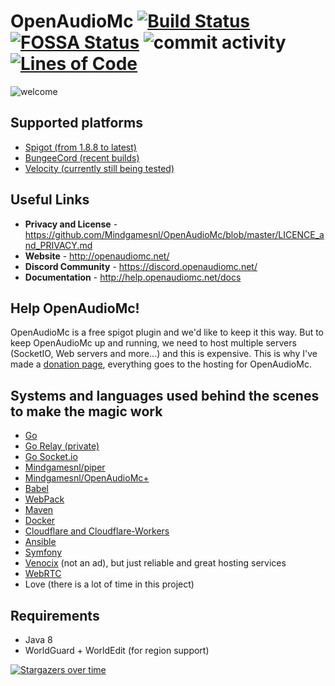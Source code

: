 # OpenAudioMc [![Build Status](https://travis-ci.org/Mindgamesnl/OpenAudioMc.svg?branch=master)](https://travis-ci.org/Mindgamesnl/OpenAudioMc) [![FOSSA Status](https://app.fossa.com/api/projects/git%2Bgithub.com%2FMindgamesnl%2FOpenAudioMc.svg?type=shield)](https://app.fossa.com/projects/git%2Bgithub.com%2FMindgamesnl%2FOpenAudioMc?ref=badge_shield) ![commit activity](https://img.shields.io/github/commit-activity/4w/mindgamesnl/openaudiomc.svg) [![Lines of Code](https://img.shields.io/tokei/lines/github/Mindgamesnl/OpenAudioMc?style=for-the-badge)](https://github.com/Mindgamesnl/OpenAudioMc)


![welcome](https://repository-images.githubusercontent.com/71650857/6ec80c00-cc77-11ea-9fcf-dc45a929471d)
## Supported platforms
 - [Spigot (from 1.8.8 to latest)](https://www.spigotmc.org/resources/openaudiomc-open-source-audio-client.30691/ "Spigot Plugin Page")
 - [BungeeCord (recent builds)](https://www.spigotmc.org/resources/openaudiomc-open-source-audio-client.30691/ "Spigot Plugin Page")
 - [Velocity (currently still being tested)](https://www.spigotmc.org/resources/openaudiomc-open-source-audio-client.30691/ "Spigot Plugin Page")

## Useful Links
* **Privacy and License** - <https://github.com/Mindgamesnl/OpenAudioMc/blob/master/LICENCE_and_PRIVACY.md>
* **Website** - <http://openaudiomc.net/>
* **Discord Community** - <https://discord.openaudiomc.net/>
* **Documentation** - <http://help.openaudiomc.net/docs>


## Help OpenAudioMc!
OpenAudioMc is a free spigot plugin and we'd like to keep it this way.  But to keep OpenAudioMc up and running, we need to host multiple servers (SocketIO, Web servers and more...) and this is expensive. This is why I've made a [donation page](http://donate.craftmend.com/), everything goes to the hosting for OpenAudioMc.

## Systems and languages used behind the scenes to make the magic work
* [Go](https://golang.org/)
* [Go Relay (private)](https://github.com/Mindgamesnl/OpenAudioMc-GoRelay)
* [Go Socket.io](https://github.com/Mindgamesnl/socketio)
* [Mindgamesnl/piper](https://github.com/Mindgamesnl/piper)
* [Mindgamesnl/OpenAudioMc+](https://plus.openaudiomc.net/)
* [Babel](https://babeljs.io/)
* [WebPack](https://webpack.js.org/)
* [Maven](https://maven.apache.org/)
* [Docker](https://www.docker.com/)
* [Cloudflare and Cloudflare-Workers](https://www.cloudflare.com/)
* [Ansible](https://www.ansible.com/)
* [Symfony](https://symfony.com/)
* [Venocix](https://venocix.de/) (not an ad), but just reliable and great hosting services
* [WebRTC](https://webrtc.org/)
* Love (there is a lot of time in this project)

## Requirements
* Java 8
* WorldGuard + WorldEdit (for region support)

[![Stargazers over time](https://starchart.cc/Mindgamesnl/openaudiomc.svg)](https://starchart.cc/Mindgamesnl/openaudiomc)
